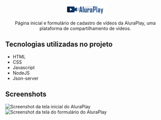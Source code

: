 <p align="center"> <img src="https://github.com/rafaelorvalle/AluraPlay/blob/main/AluraPlay/img/cabecalho/Logo.png"> </p>
<p align="center">Página inicial e formulário de cadastro de vídeos da AluraPlay, uma plataforma de compartilhamento de vídeos.</p>

## Tecnologias utilizadas no projeto
* HTML
* CSS
* Javascript
* NodeJS
* Json-server

## Screenshots
![Screenshot da tela inicial do AluraPlay](https://imgur.com/aymxEsh.png)
![Screenshot da tela do formulário do AluraPlay](https://imgur.com/ShNADf2.png)
